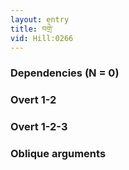 ```yaml
---
layout: entry
title: བགྲེ་
vid: Hill:0266
---
```

### Dependencies (N = 0)


### Overt 1-2


### Overt 1-2-3


### Oblique arguments

